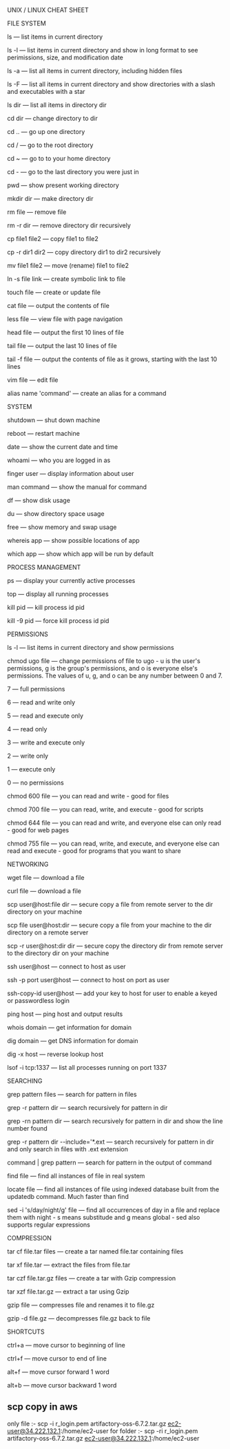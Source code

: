 UNIX / LINUX CHEAT SHEET

FILE SYSTEM

ls — list items in current directory

ls -l — list items in current directory and show in long format to see perimissions, size, and modification date

ls -a — list all items in current directory, including hidden files

ls -F — list all items in current directory and show directories with a slash and executables with a star

ls dir — list all items in directory dir

cd dir — change directory to dir

cd .. — go up one directory

cd / — go to the root directory

cd ~ — go to to your home directory

cd - — go to the last directory you were just in

pwd — show present working directory

mkdir dir — make directory dir

rm file — remove file

rm -r dir — remove directory dir recursively

cp file1 file2 — copy file1 to file2

cp -r dir1 dir2 — copy directory dir1 to dir2 recursively

mv file1 file2 — move (rename) file1 to file2

ln -s file link — create symbolic link to file

touch file — create or update file

cat file — output the contents of file

less file — view file with page navigation

head file — output the first 10 lines of file

tail file — output the last 10 lines of file

tail -f file — output the contents of file as it grows, starting with the last 10 lines

vim file — edit file

alias name 'command' — create an alias for a command

SYSTEM

shutdown — shut down machine

reboot — restart machine

date — show the current date and time

whoami — who you are logged in as

finger user — display information about user

man command — show the manual for command

df — show disk usage

du — show directory space usage

free — show memory and swap usage

whereis app — show possible locations of app

which app — show which app will be run by default

PROCESS MANAGEMENT

ps — display your currently active processes

top — display all running processes

kill pid — kill process id pid

kill -9 pid — force kill process id pid

PERMISSIONS

ls -l — list items in current directory and show permissions

chmod ugo file — change permissions of file to ugo - u is the user's permissions, g is the group's permissions, and o is everyone else's permissions. The values of u, g, and o can be any number between 0 and 7.

7 — full permissions

6 — read and write only

5 — read and execute only

4 — read only

3 — write and execute only

2 — write only

1 — execute only

0 — no permissions

chmod 600 file — you can read and write - good for files

chmod 700 file — you can read, write, and execute - good for scripts

chmod 644 file — you can read and write, and everyone else can only read - good for web pages

chmod 755 file — you can read, write, and execute, and everyone else can read and execute - good for programs that you want to share

NETWORKING

wget file — download a file

curl file — download a file

scp user@host:file dir — secure copy a file from remote server to the dir directory on your machine

scp file user@host:dir — secure copy a file from your machine to the dir directory on a remote server

scp -r user@host:dir dir — secure copy the directory dir from remote server to the directory dir on your machine

ssh user@host — connect to host as user

ssh -p port user@host — connect to host on port as user

ssh-copy-id user@host — add your key to host for user to enable a keyed or passwordless login

ping host — ping host and output results

whois domain — get information for domain

dig domain — get DNS information for domain

dig -x host — reverse lookup host

lsof -i tcp:1337 — list all processes running on port 1337

SEARCHING

grep pattern files — search for pattern in files

grep -r pattern dir — search recursively for pattern in dir

grep -rn pattern dir — search recursively for pattern in dir and show the line number found

grep -r pattern dir --include='*.ext — search recursively for pattern in dir and only search in files with .ext extension

command | grep pattern — search for pattern in the output of command

find file — find all instances of file in real system

locate file — find all instances of file using indexed database built from the updatedb command. Much faster than find

sed -i 's/day/night/g' file — find all occurrences of day in a file and replace them with night - s means substitude and g means global - sed also supports regular expressions

COMPRESSION

tar cf file.tar files — create a tar named file.tar containing files

tar xf file.tar — extract the files from file.tar

tar czf file.tar.gz files — create a tar with Gzip compression

tar xzf file.tar.gz — extract a tar using Gzip

gzip file — compresses file and renames it to file.gz

gzip -d file.gz — decompresses file.gz back to file

SHORTCUTS 

ctrl+a — move cursor to beginning of line

ctrl+f — move cursor to end of line

alt+f — move cursor forward 1 word

alt+b — move cursor backward 1 word

## scp copy in aws 
only file :- scp -i r_login.pem  artifactory-oss-6.7.2.tar.gz  ec2-user@34.222.132.1:/home/ec2-user 
for folder :- scp -ri r_login.pem  artifactory-oss-6.7.2.tar.gz  ec2-user@34.222.132.1:/home/ec2-user
